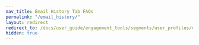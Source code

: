 ```yaml
---
nav_title: Email History Tab FAQs
permalink: "/email_history/"
layout: redirect
redirect_to: /docs/user_guide/engagement_tools/segments/user_profiles/#messaging-history-tab
hidden: true
---
```

